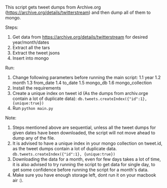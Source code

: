 This script gets tweet dumps from Archive.org (https://archive.org/details/twitterstream) and then dump all of them to mongo.

Steps: 
1. Get data from https://archive.org/details/twitterstream for desired year/month/dates
2. Extract all the tars
3. Extract the tweet jsons
4. Insert into mongo

Run:
1. Change following parameters before running the main script:
    1.1 year
    1.2 month
    1.3 from_date
    1.4 to_date
    1.5 mongo_db
    1.6 mongo_collection
2. Install the requirements
3. Create a unique index on tweet id (As the dumps from archiv.orge contain a lot of duplicate data): `db.tweets.createIndex({"id":1}, {unique:true})`
4. Run `python main.py`

Note:
1. Steps mentioned above are sequential, unless all the tweet dumps for given dates have been downloaded, the script will not move ahead to dump any of the file.
2. It is advised to have a unique index in your mongo collection on tweet.id, as the tweet dumps contain a lot of duplicate data.
`db.tweets.createIndex({"id":1}, {unique:true})`
3. Downloading the data for a month, even for few days takes a lot of time, it is also advised to try running the script to get data for single day, to get some confidence before running the script for a month's data.
4. Make sure you have enough storage left, dont run it on your macbook air :).
